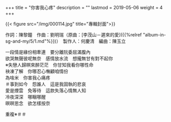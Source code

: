 +++
title = "你害我心疼"
description = ""
lastmod = 2019-05-06
weight = 4
+++

{{< figure src="/img/000114.jpg" title="專輯封面">}}

作詞：陳黎鐘　作曲：劉明瑞（原曲：[李茂山－遲來的愛]({{%relref "album-in-sg-and-my/5/1.md"%}})）　製作人：何慶清　編曲：陳玉立

一段情是緣份相牽連　要分離阮委屈滿腹內  
欲哭無聲彼呢無奈　感情放水流　想攏無甘有對不起你  
※失戀人歸暝來醉茫茫　你甘知我看你哪性命  
袂凍了解　你哪忍心嘸顧咱情份  
為啥米　你害我心痛疼  
＃事到如今　怨誰人　這是我固執的悲哀  
愛是煙雲　免等待　這款失落心情無人知  
冷夜深深　哪睏哪醒  
暝暝思念　欲怎樣按奈  

重複※＃＃
